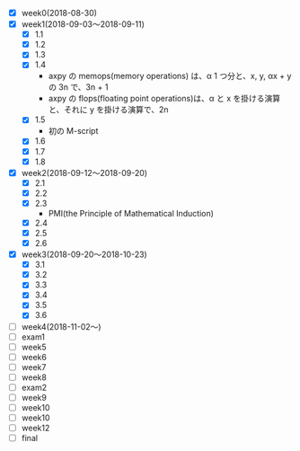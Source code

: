 - [x] week0(2018-08-30)
- [x] week1(2018-09-03〜2018-09-11)
  - [x] 1.1
  - [x] 1.2
  - [x] 1.3
  - [x] 1.4
    - axpy の memops(memory operations) は、α 1 つ分と、x, y, αx + y の 3n で、3n + 1
    - axpy の flops(floating point operations)は、α と x を掛ける演算と、それに y を掛ける演算で、2n
  - [x] 1.5
    - 初の M-script
  - [x] 1.6
  - [x] 1.7
  - [x] 1.8
- [x] week2(2018-09-12〜2018-09-20)
  - [x] 2.1
  - [x] 2.2
  - [x] 2.3
    - PMI(the Principle of Mathematical Induction)
  - [x] 2.4
  - [x] 2.5
  - [x] 2.6
- [x] week3(2018-09-20〜2018-10-23)
  - [x] 3.1
  - [x] 3.2
  - [x] 3.3
  - [x] 3.4
  - [x] 3.5
  - [x] 3.6
- [ ] week4(2018-11-02〜)
- [ ] exam1
- [ ] week5
- [ ] week6
- [ ] week7
- [ ] week8
- [ ] exam2
- [ ] week9
- [ ] week10
- [ ] week10
- [ ] week12
- [ ] final
